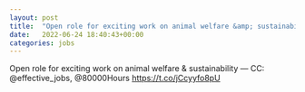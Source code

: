 ```yaml
---
layout: post
title:  "Open role for exciting work on animal welfare &amp; sustainability — CC: @effective_jobs, @80000Hour..."
date:   2022-06-24 18:40:43+00:00
categories: jobs
---
```

Open role for exciting work on animal welfare &amp; sustainability — CC: @effective_jobs, @80000Hours https://t.co/jCcyyfo8pU


<meta http-equiv="refresh" content="0; URL=https://twitter.com/effective_jobs/status/1540404569498345475" />
